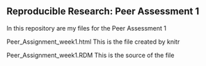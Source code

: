 ## Reproducible Research: Peer Assessment 1

In this repository are my files for the Peer Assessment 1

Peer_Assignment_week1.html
This is the file created by knitr

Peer_Assignment_week1.RDM
This is the source of the file